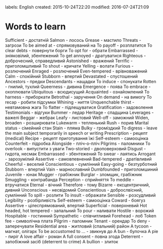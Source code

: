 labels: English
created: 2015-10-24T22:20
modified: 2016-07-24T21:09

# Words to learn

Sufficient - достатній
Salmon - лосось
Grease - мастило
Threats - загрози
To be aimed at - спрямовуваний на
To payoff - розплатится
To clear debts - повернути борги
To opt for - обрати
Embarrassed - зніяковілий, збентежений
To get annoyed - дратуватися
Righteous - доброчесний, справедливий
Astonished - вражений
Terrific - приголомшливий
To shout - кричати
Yelling - волати
Furious - розлючений
Enraged - розлючений
Even-tempered - врівноважений
Calm - спокійний
Stubborn - впертий
Devastated - спустошений
Ancestors - предки
Descendants - нащадки
To induce - спонукати
Rotten - гнилий, тухлий
Queerness - дивина
Emergence - поява
To embrace - охоплювати
Ubiquitous - всюдисущий
Acquainted - ознайомлений
To harness - приборкати
Betrothal - заручення
On demand - на вимогу
To recap - робити підсумки
Whining - ниття
Unquenchable thirst - невтамовна жага
To flatter - підлещуватися
Gratification - задоволення
Testimonials - відгуки
Bummer - ледар
Heritage - спадщина
Leverages - важелі
Beggar - жебрак
Leafy - листовий
Well-off - заможний
Widen, broaden - розширювати
Lukewarm - тепленький
Rush - порив
Marital status - сімейний стан
Stain - пляма
Bulky - громіздкий
To digress - leave the main subject temporarily in speech or writing
Prescription - рецепт (medical)
Recipe - рецепт приготування їжі
Self-esteem - самооцінка
Counterfeit - підробка
Alongside - пліч-о-пліч
Pilgrims - паломники
To overlook - випустити з уваги
Two-storied - двоповерховий
Disgust - гидота, несмак
Embarrassed - збентежений
To swear - лаятись
Arrogant - зарозумілий
Assertive - самовпевнений
Bad-tempered - дратівливий
Cheerful - веселий
Conscientious - сумлінний
Easy-going - безтурботний
Stubborn - впертий
Vain - марнославний
Dumbfounded - приголомшиний
Juvenile - юнак
Mugger - грабіжник
Burglar - зломщик, грабіжник
Smuggling - контрабанда
Perception - сприйняття
To meddle - втручатися
Eternal - вічний
Therefore - тому
Bizarre - ексцентричний, дивний
Unconscious - несвідомий
Conscientious - доброслвісний, сумлінний
To spill - розлити
To insult - ображати
Sensible - розсудливий
Legibility - розбірливість
Self-esteem - самооцінка
Coward - боягуз
Assertive - цілеспрямований, впертий
Superficial - поверхневий
Hot headed, hot tempered - запальний
To pour - наливати
Hostile - ворожий
Hospitable - гостинний
Sympathetic - співчитливий
Forehead - лоб
Token fee - символічна плата
Pilgrim - паломник
Tenant - орендар
To deny - заперечувати
Residential area - житловий (спальний) район
A tycoon - магнат, олігарх
To be accustomed to ... - звикнув до
A bun - булочка
A pie - пиріг
A love affair - роман
A full consent - повна згода
Deterrent - запобіжний засіб (deterrent to crime)
A bullion - злиток
